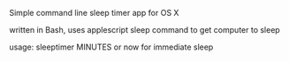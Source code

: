 Simple command line sleep timer app for OS X

written in Bash, uses applescript sleep command to get computer to sleep

usage:
sleeptimer MINUTES or now for immediate sleep
 
